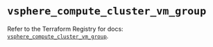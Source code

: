 # `vsphere_compute_cluster_vm_group`

Refer to the Terraform Registry for docs: [`vsphere_compute_cluster_vm_group`](https://registry.terraform.io/providers/hashicorp/vsphere/2.12.0/docs/resources/compute_cluster_vm_group).
